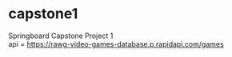 # capstone1
Springboard Capstone Project 1  
api = https://rawg-video-games-database.p.rapidapi.com/games
